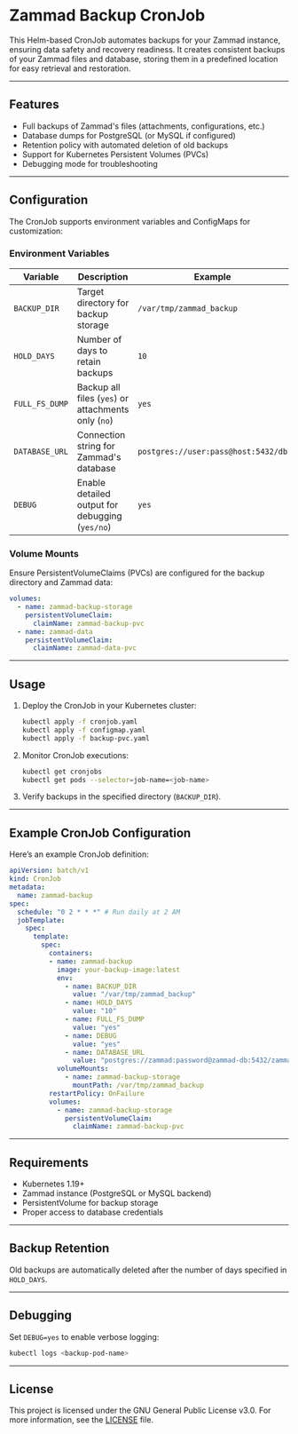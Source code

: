 # Zammad Backup CronJob

This Helm-based CronJob automates backups for your Zammad instance, ensuring data safety and recovery readiness. It creates consistent backups of your Zammad files and database, storing them in a predefined location for easy retrieval and restoration.

---

## Features

- Full backups of Zammad's files (attachments, configurations, etc.)
- Database dumps for PostgreSQL (or MySQL if configured)
- Retention policy with automated deletion of old backups
- Support for Kubernetes Persistent Volumes (PVCs)
- Debugging mode for troubleshooting

---

## Configuration

The CronJob supports environment variables and ConfigMaps for customization:

### Environment Variables

| Variable                   | Description                                         | Example                              |
|----------------------------|-----------------------------------------------------|--------------------------------------|
| `BACKUP_DIR`               | Target directory for backup storage                 | `/var/tmp/zammad_backup`             |
| `HOLD_DAYS`                | Number of days to retain backups                    | `10`                                 |
| `FULL_FS_DUMP`             | Backup all files (`yes`) or attachments only (`no`) | `yes`                                |
| `DATABASE_URL`             | Connection string for Zammad's database             | `postgres://user:pass@host:5432/db`  |
| `DEBUG`                    | Enable detailed output for debugging (`yes/no`)     | `yes`                                |

### Volume Mounts

Ensure PersistentVolumeClaims (PVCs) are configured for the backup directory and Zammad data:

```yaml
volumes:
  - name: zammad-backup-storage
    persistentVolumeClaim:
      claimName: zammad-backup-pvc
  - name: zammad-data
    persistentVolumeClaim:
      claimName: zammad-data-pvc
```

---

## Usage

1. Deploy the CronJob in your Kubernetes cluster:

   ```bash
   kubectl apply -f cronjob.yaml
   kubectl apply -f configmap.yaml
   kubectl apply -f backup-pvc.yaml
   ```

2. Monitor CronJob executions:

   ```bash
   kubectl get cronjobs
   kubectl get pods --selector=job-name=<job-name>
   ```

3. Verify backups in the specified directory (`BACKUP_DIR`).

---

## Example CronJob Configuration

Here’s an example CronJob definition:

```yaml
apiVersion: batch/v1
kind: CronJob
metadata:
  name: zammad-backup
spec:
  schedule: "0 2 * * *" # Run daily at 2 AM
  jobTemplate:
    spec:
      template:
        spec:
          containers:
          - name: zammad-backup
            image: your-backup-image:latest
            env:
              - name: BACKUP_DIR
                value: "/var/tmp/zammad_backup"
              - name: HOLD_DAYS
                value: "10"
              - name: FULL_FS_DUMP
                value: "yes"
              - name: DEBUG
                value: "yes"
              - name: DATABASE_URL
                value: "postgres://zammad:password@zammad-db:5432/zammad_production"
            volumeMounts:
              - name: zammad-backup-storage
                mountPath: /var/tmp/zammad_backup
          restartPolicy: OnFailure
          volumes:
            - name: zammad-backup-storage
              persistentVolumeClaim:
                claimName: zammad-backup-pvc
```

---

## Requirements

- Kubernetes 1.19+
- Zammad instance (PostgreSQL or MySQL backend)
- PersistentVolume for backup storage
- Proper access to database credentials

---

## Backup Retention

Old backups are automatically deleted after the number of days specified in `HOLD_DAYS`.

---

## Debugging

Set `DEBUG=yes` to enable verbose logging:

```bash
kubectl logs <backup-pod-name>
```

---

## License

This project is licensed under the GNU General Public License v3.0. For more information, see the [LICENSE](LICENSE) file.
